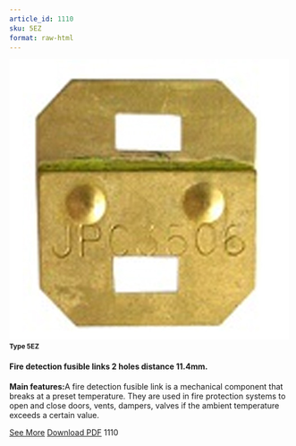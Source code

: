 ```yaml
---
article_id: 1110
sku: 5EZ
format: raw-html
---
```

 <img src="../new-images/5EZ.jpg" class="card-imgs mb-2">
 <small class="text-grey mb-2"><b>Type 5EZ</b> </small>
 <h4>Fire detection fusible links
 2 holes distance 11.4mm.</h4>
 <p><b>Main features:</b>A fire detection fusible link is a mechanical component that breaks at a preset temperature.
 They are used in fire protection systems to open and close doors, vents, dampers, valves if the ambient temperature exceeds a certain value.</p>
 <div class="btns">
 <a href="../en/fire_detection_fusible_links-type_5ez.html" class="btn-red">See More</a>
 <a href="../en/pdf/9-2-3Average welding surface-Maximum permanent force-Maximum permanent load20130707.pdf " target="_blank" class="btn-red">Download PDF</a>
 <!-- <a href="http://www.ultimheat.com/cat9.html" target="_blank" class="access-link"> Access full catalogue <i class="fa fa-external-link" aria-hidden="true"></i> </a> -->
 <span class="number-btn">1110</span>
 </div>
 